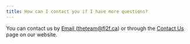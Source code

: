 ```yaml
---
title: How can I contact you if I have more questions?
---
```


You can contact us by <a href= "mailto:theteam@fl2f.ca">Email (theteam@fl2f.ca)</a> or through the [Contact Us](/contact) page on our website.
